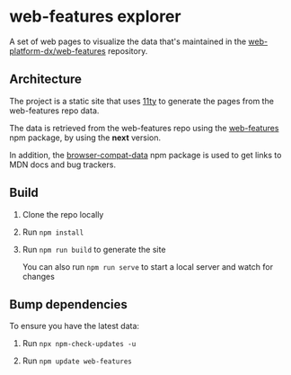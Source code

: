 # web-features explorer

A set of web pages to visualize the data that's maintained in the [web-platform-dx/web-features](https://github.com/web-platform-dx/web-features/) repository.

## Architecture

The project is a static site that uses [11ty](https://www.11ty.dev/) to generate the pages from the web-features repo data.

The data is retrieved from the web-features repo using the [web-features](https://www.npmjs.com/package/web-features) npm package, by using the **next** version.

In addition, the [browser-compat-data](https://www.npmjs.com/package/browser-compat-data) npm package is used to get links to MDN docs and bug trackers.

## Build

1. Clone the repo locally

1. Run `npm install`

1. Run `npm run build` to generate the site
   
   You can also run `npm run serve` to start a local server and watch for changes

## Bump dependencies

To ensure you have the latest data:

1. Run `npx npm-check-updates -u`

1. Run `npm update web-features`
